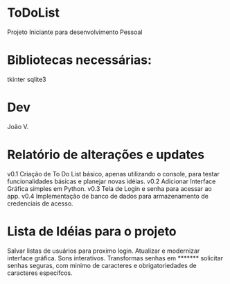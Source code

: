 # ToDoList
Projeto Iniciante para desenvolvimento Pessoal

# Bibliotecas necessárias:
tkinter
sqlite3

# Dev
João V.

# Relatório de alterações e updates

v0.1 Criação de To Do List básico, apenas utilizando o console, para testar funcionalidades básicas e planejar novas idéias.
v0.2 Adicionar Interface Gráfica simples em Python.
v0.3 Tela de Login e senha para acessar ao app.
v0.4 Implementação de banco de dados para armazenamento de credenciais de acesso.

# Lista de Idéias para o projeto

Salvar listas de usuários para proximo login.
Atualizar e modernizar interface gráfica.
Sons interativos.
Transformas senhas em *******
solicitar senhas seguras, com minimo de caracteres e obrigatoriedades de caracteres específcos.


